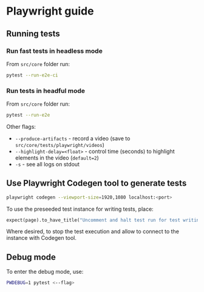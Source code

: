 # Playwright guide

## Running tests
### Run fast tests in headless mode
From `src/core` folder run:
```bash
pytest --run-e2e-ci
```

### Run tests in headful mode
From `src/core` folder run:
```bash
pytest --run-e2e
```

Other flags:
- `--produce-artifacts` - record a video (save to `src/core/tests/playwright/videos`)
- `--highlight-delay=<float>` - control time (seconds) to highlight elements in the video (`default=2`)
- `-s` - see all logs on stdout

## Use Playwright Codegen tool to generate tests
```bash
playwright codegen --viewport-size=1920,1080 localhost:<port>
```

To use the preseeded test instance for writing tests, place:

```python
expect(page).to_have_title("Uncomment and halt test run for test writing purposes", timeout=0)

```
Where desired, to stop the test execution and allow to connect to the instance with Codegen tool.

## Debug mode
To enter the debug mode, use:
```bash
PWDEBUG=1 pytest <--flag>
```